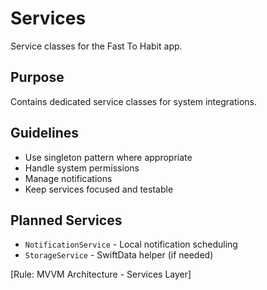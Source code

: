 # Services

Service classes for the Fast To Habit app.

## Purpose
Contains dedicated service classes for system integrations.

## Guidelines
- Use singleton pattern where appropriate
- Handle system permissions
- Manage notifications
- Keep services focused and testable

## Planned Services
- `NotificationService` - Local notification scheduling
- `StorageService` - SwiftData helper (if needed)

[Rule: MVVM Architecture - Services Layer]
